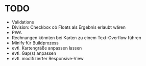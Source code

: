 # TODO

- Validations
- Division: Checkbox ob Floats als Ergebnis erlaubt wären
- PWA
- Rechnungen könnten bei Karten zu einem Text-Overflow führen
- Minify für Buildprozess
- evtl. Kartengräße anpassen lassen
- evtl. Gap(s) anpassen
- evtl. modifizierter Responsive-View
